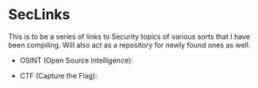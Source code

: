 SecLinks
========

This is to be a series of links to Security topics of various sorts that I have been compiling.  Will also act as a repository for newly found ones as well.  

* OSINT (Open Source Intelligence):
 



* CTF (Capture the Flag):
